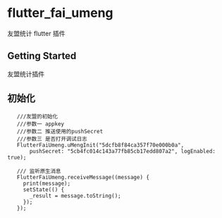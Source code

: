 # flutter_fai_umeng

友盟统计 flutter 插件

## Getting Started

友盟统计插件

## 初始化

 ```
    ///友盟的初始化
    ///参数一 appkey
    ///参数二 推送使用的pushSecret
    ///参数三 是否打开调试日志
    FlutterFaiUmeng.uMengInit("5dcfb8f84ca357f70e000b0a",
        pushSecret: "5cb4fc014c143a77fb85cb17edd807a2", logEnabled: true);

    /// 监听原生消息
    FlutterFaiUmeng.receiveMessage((message) {
      print(message);
      setState(() {
        _result = message.toString();
      });
    });
```